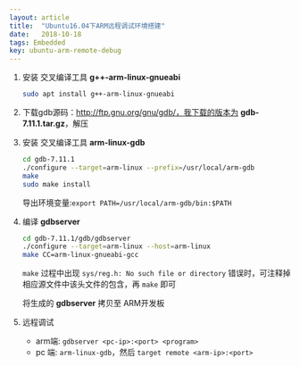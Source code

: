 ```yaml
---
layout: article
title:  "Ubuntu16.04下ARM远程调试环境搭建"
date:   2018-10-18
tags: Embedded
key: ubuntu-arm-remote-debug
---
```


1. 安装 交叉编译工具 **g++-arm-linux-gnueabi**

   ```sh
   sudo apt install g++-arm-linux-gnueabi
   ```

2. 下载gdb源码：http://ftp.gnu.org/gnu/gdb/，我下载的版本为 **gdb-7.11.1.tar.gz**，解压

3. 安装 交叉编译工具 **arm-linux-gdb**

   ```sh
   cd gdb-7.11.1
   ./configure --target=arm-linux --prefix=/usr/local/arm-gdb
   make
   sudo make install
   ```

   导出环境变量:`export PATH=/usr/local/arm-gdb/bin:$PATH`

4. 编译 **gdbserver**

   ```bash
   cd gdb-7.11.1/gdb/gdbserver
   ./configure --target=arm-linux --host=arm-linux
   make CC=arm-linux-gnueabi-gcc
   ```

   `make` 过程中出现 `sys/reg.h: No such file or directory` 错误时，可注释掉相应源文件中该头文件的包含，再 `make` 即可

   将生成的 **gdbserver** 拷贝至 ARM开发板

5. 远程调试

   * arm端: `gdbserver <pc-ip>:<port> <program>`
   * pc 端: `arm-linux-gdb`，然后 `target remote <arm-ip>:<port>`
